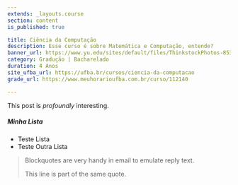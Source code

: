 ```yaml
---
extends: _layouts.course
section: content
is_published: true

title: Ciência da Computação
description: Esse curso é sobre Matemática e Computação, entende?
banner_url: https://www.yu.edu/sites/default/files/ThinkstockPhotos-853673106.jpg
category: Gradução | Bacharelado
duration: 4 Anos
site_ufba_url: https://ufba.br/cursos/ciencia-da-computacao
grade_url: https://www.meuhorarioufba.com.br/curso/112140

---
```


This post is *profoundly* interesting.

##### Minha Lista
* Teste Lista
* Teste Outra Lista

> Blockquotes are very handy in email to emulate reply text.
>
> This line is part of the same quote.
